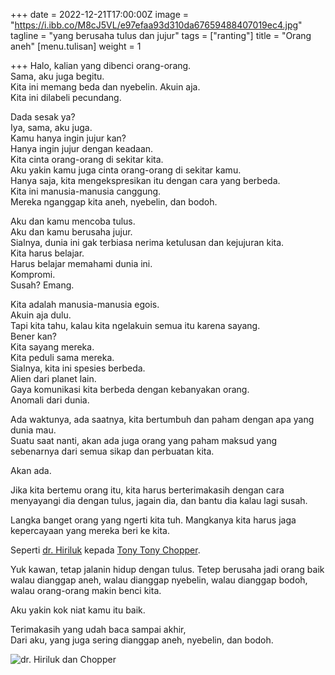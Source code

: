 +++
date = 2022-12-21T17:00:00Z
image = "https://i.ibb.co/M8cJ5VL/e97efaa93d310da67659488407019ec4.jpg"
tagline = "yang berusaha tulus dan jujur"
tags = ["ranting"]
title = "Orang aneh"
[menu.tulisan]
weight = 1

+++
Halo, kalian yang dibenci orang-orang.  
Sama, aku juga begitu.  
Kita ini memang beda dan nyebelin. Akuin aja.  
Kita ini dilabeli pecundang.

Dada sesak ya?  
Iya, sama, aku juga.  
Kamu hanya ingin jujur kan?  
Hanya ingin jujur dengan keadaan.  
Kita cinta orang-orang di sekitar kita.  
Aku yakin kamu juga cinta orang-orang di sekitar kamu.  
Hanya saja, kita mengekspresikan itu dengan cara yang berbeda.  
Kita ini manusia-manusia canggung.  
Mereka nganggap kita aneh, nyebelin, dan bodoh.

Aku dan kamu mencoba tulus.  
Aku dan kamu berusaha jujur.  
Sialnya, dunia ini gak terbiasa nerima ketulusan dan kejujuran kita.  
Kita harus belajar.  
Harus belajar memahami dunia ini.  
Kompromi.  
Susah? Emang.

Kita adalah manusia-manusia egois.  
Akuin aja dulu.  
Tapi kita tahu, kalau kita ngelakuin semua itu karena sayang.  
Bener kan?  
Kita sayang mereka.  
Kita peduli sama mereka.  
Sialnya, kita ini spesies berbeda.  
Alien dari planet lain.  
Gaya komunikasi kita berbeda dengan kebanyakan orang.  
Anomali dari dunia.

Ada waktunya, ada saatnya, kita bertumbuh dan paham dengan apa yang dunia mau.  
Suatu saat nanti, akan ada juga orang yang paham maksud yang sebenarnya dari semua sikap dan perbuatan kita.

Akan ada.

Jika kita bertemu orang itu, kita harus berterimakasih dengan cara menyayangi dia dengan tulus, jagain dia, dan bantu dia kalau lagi susah.

Langka banget orang yang ngerti kita tuh. Mangkanya kita harus jaga kepercayaan yang mereka beri ke kita.

Seperti [dr. Hiriluk](https://onepiece.fandom.com/wiki/Hiriluk) kepada [Tony Tony Chopper](https://onepiece.fandom.com/wiki/Tony_Tony_Chopper).

Yuk kawan, tetap jalanin hidup dengan tulus. Tetep berusaha jadi orang baik walau dianggap aneh, walau dianggap nyebelin, walau dianggap bodoh, walau orang-orang makin benci kita.

Aku yakin kok niat kamu itu baik.

Terimakasih yang udah baca sampai akhir,  
Dari aku, yang juga sering dianggap aneh, nyebelin, dan bodoh.

![dr. Hiriluk dan Chopper](https://i.ibb.co/M8cJ5VL/e97efaa93d310da67659488407019ec4.jpg "dr. Hiriluk dan Chopper")